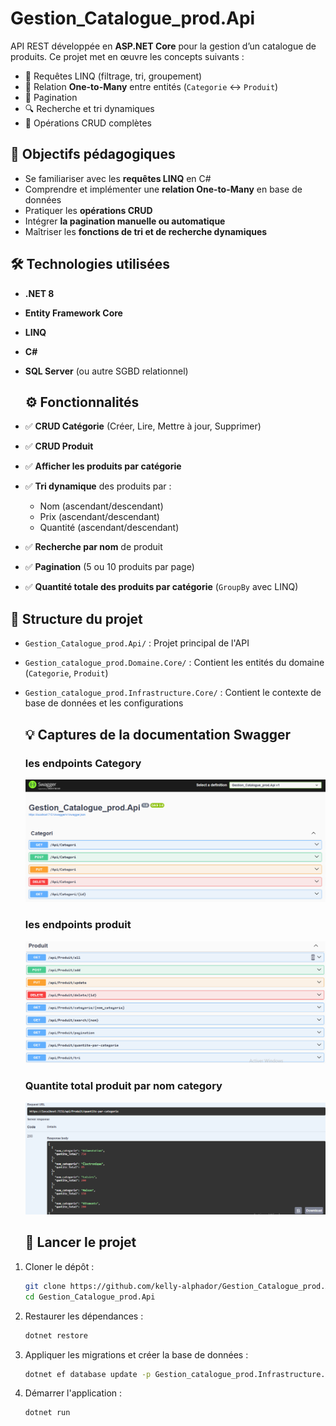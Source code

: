 # Gestion_Catalogue_prod.Api
API REST développée en **ASP.NET Core** pour la gestion d’un catalogue de produits. Ce projet met en œuvre les concepts suivants :

- 🔁 Requêtes LINQ (filtrage, tri, groupement)
- 🔗 Relation **One-to-Many** entre entités (`Categorie` ↔ `Produit`)
- 📄 Pagination
- 🔍 Recherche et tri dynamiques
- 💾 Opérations CRUD complètes

## 🎯 Objectifs pédagogiques

- Se familiariser avec les **requêtes LINQ** en C#
- Comprendre et implémenter une **relation One-to-Many** en base de données
- Pratiquer les **opérations CRUD**
- Intégrer **la pagination manuelle ou automatique**
- Maîtriser les **fonctions de tri et de recherche dynamiques**

## 🛠️ Technologies utilisées

- **.NET 8**
- **Entity Framework Core**
- **LINQ**
- **C#**
- **SQL Server** (ou autre SGBD relationnel)
  ## ⚙️ Fonctionnalités

- ✅ **CRUD Catégorie** (Créer, Lire, Mettre à jour, Supprimer)
- ✅ **CRUD Produit**
- ✅ **Afficher les produits par catégorie**
- ✅ **Tri dynamique** des produits par :
  - Nom (ascendant/descendant)
  - Prix (ascendant/descendant)
  - Quantité (ascendant/descendant)
- ✅ **Recherche par nom** de produit
- ✅ **Pagination** (5 ou 10 produits par page)
- ✅ **Quantité totale des produits par catégorie** (`GroupBy` avec LINQ)

## 📁 Structure du projet

- `Gestion_Catalogue_prod.Api/` : Projet principal de l'API
- `Gestion_catalogue_prod.Domaine.Core/` : Contient les entités du domaine (`Categorie`, `Produit`)
- `Gestion_catalogue_prod.Infrastructure.Core/` : Contient le contexte de base de données et les configurations
  ## 💡 Captures de la documentation Swagger
  ### les endpoints Category
  ![Endpoints](./Gestion_Catalogue_prod.Api/Docs/endpoints_category.png)
  ### les endpoints produit
  ![Endpoints](./Gestion_Catalogue_prod.Api/Docs/endpoints_produit.png)
  ### Quantite total produit par nom category
  ![Totalprod](./Gestion_Catalogue_prod.Api/Docs/group.png)
  
  ## 🚀 Lancer le projet

1. Cloner le dépôt :

   ```bash
   git clone https://github.com/kelly-alphador/Gestion_Catalogue_prod.Api.git
   cd Gestion_Catalogue_prod.Api
2. Restaurer les dépendances :
   ```bash
   dotnet restore
3. Appliquer les migrations et créer la base de données : 
   ```bash
   dotnet ef database update -p Gestion_catalogue_prod.Infrastructure.Core -s Gestion_Catalogue_prod.Api
4. Démarrer l'application :
   ```bash
   dotnet run
